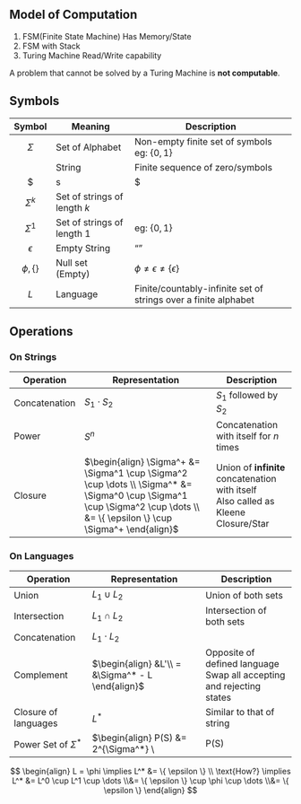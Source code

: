 ## Model of Computation

1. FSM(Finite State Machine)
   Has Memory/State
2. FSM with Stack
3. Turing Machine
   Read/Write capability

A problem that cannot be solved by a Turing Machine is **not computable**.

## Symbols

|    Symbol     | Meaning                      | Description                                                  |
| :-----------: | ---------------------------- | ------------------------------------------------------------ |
|   $\Sigma$    | Set of Alphabet              | Non-empty finite set of symbols<br />eg: $\{0, 1 \}$         |
|               | String                       | Finite sequence of zero/symbols                              |
|     $|s|$     | Length of string s           |                                                              |
|  $\Sigma^k$   | Set of strings of length $k$ |                                                              |
|  $\Sigma^1$   | Set of strings of length 1   | eg: $\{0, 1 \}$                                              |
|  $\epsilon$   | Empty String                 | “”                                                           |
| $\phi, \{ \}$ | Null set<br />(Empty)        | $\phi \ne \epsilon \ne \{\epsilon\}$                         |
|      $L$      | Language                     | Finite/countably-infinite set of strings over a finite alphabet |

## Operations

### On Strings

| Operation     | Representation                                               | Description                                                  |
| ------------- | ------------------------------------------------------------ | ------------------------------------------------------------ |
| Concatenation | $S_1 \cdot S_2$                                              | $S_1$ followed by $S_2$                                      |
| Power         | $S^n$                                                        | Concatenation with itself for $n$ times                      |
| Closure       | $\begin{align} \Sigma^+ &= \Sigma^1 \cup \Sigma^2 \cup \dots \\ \Sigma^* &= \Sigma^0 \cup \Sigma^1 \cup \Sigma^2 \cup \dots \\ &=  \{ \epsilon \} \cup \Sigma^+ \end{align}$ | Union of **infinite** concatenation with itself<br />Also called as Kleene Closure/Star |

### On Languages

| Operation               | Representation                                               | Description                                                  |
| ----------------------- | ------------------------------------------------------------ | ------------------------------------------------------------ |
| Union                   | $L_1 \cup L_2$                                               | Union of both sets                                           |
| Intersection            | $L_1 \cap L_2$                                               | Intersection of both sets                                    |
| Concatenation           | $L_1 \cdot L_2$                                              |                                                              |
| Complement              | $\begin{align} &L'\\ = &\Sigma^* - L \end{align}$        | Opposite of defined language<br />Swap all accepting and rejecting states |
| Closure of languages    | $L^*$                                                        | Similar to that of string                                    |
| Power Set of $\Sigma^*$ | $\begin{align} P(S) &= 2^{\Sigma^*} \\ |P(S)| &= 2^{|S|} \end{align}$ | Set of all subsets of $\Sigma^*$                             |

$$
\begin{align}
L = \phi \implies
L^* &= \{ \epsilon \} \\
\text{How?} \implies
L^*
&= L^0 \cup L^1 \cup \dots \\&= \{ \epsilon \} \cup \phi \cup \dots \\&= \{ \epsilon \}
\end{align}
$$

